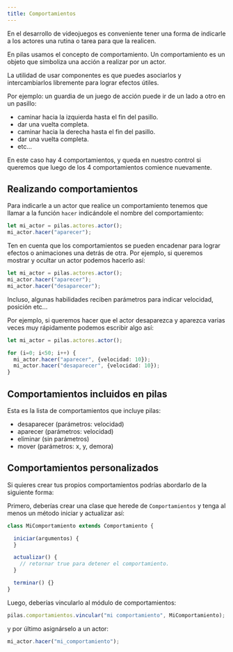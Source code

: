 ```yaml
---
title: Comportamientos
---
```


En el desarrollo de videojuegos es conveniente tener una forma de indicarle a los actores una rutina o tarea para que la realicen.

En pilas usamos el concepto de comportamiento. Un comportamiento es un objeto que simboliza una acción a realizar por un actor.

La utilidad de usar componentes es que puedes asociarlos y intercambiarlos libremente para lograr efectos útiles.

Por ejemplo: un guardia de un juego de acción puede ir de un lado a otro en un pasillo:

- caminar hacia la izquierda hasta el fin del pasillo.
- dar una vuelta completa.
- caminar hacia la derecha hasta el fin del pasillo.
- dar una vuelta completa.
- etc...

En este caso hay 4 comportamientos, y queda en nuestro control si queremos que luego de los 4 comportamientos comience nuevamente.

## Realizando comportamientos

Para indicarle a un actor que realice un comportamiento tenemos que llamar a la función
`hacer` indicándole el nombre del comportamiento:

```typescript
let mi_actor = pilas.actores.actor();
mi_actor.hacer("aparecer");
```

Ten en cuenta que los comportamientos se pueden encadenar para lograr efectos o animaciones
una detrás de otra. Por ejemplo, si queremos mostrar y ocultar un actor podemos hacerlo
así:

```typescript
let mi_actor = pilas.actores.actor();
mi_actor.hacer("aparecer");
mi_actor.hacer("desaparecer");
```

Incluso, algunas habilidades reciben parámetros para indicar velocidad, posición etc...

Por ejemplo, si queremos hacer que el actor desaparezca y aparezca varias veces muy rápidamente
podemos escribir algo así:

```typescript
let mi_actor = pilas.actores.actor();

for (i=0; i<50; i++) {
  mi_actor.hacer("aparecer", {velocidad: 10});
  mi_actor.hacer("desaparecer", {velocidad: 10});
}
```

## Comportamientos incluidos en pilas

Esta es la lista de comportamientos que incluye pilas:

- desaparecer (parámetros: velocidad)
- aparecer (parámetros: velocidad)
- eliminar (sin parámetros)
- mover (parámetros: x, y, demora)

## Comportamientos personalizados

Si quieres crear tus propios comportamientos podrías abordarlo de la siguiente forma:

Primero, deberías crear una clase que herede de `Comportamientos` y tenga al menos
un método iniciar y actualizar así:

```typescript
class MiComportamiento extends Comportamiento {

  iniciar(argumentos) {
  }

  actualizar() {
    // retornar true para detener el comportamiento.
  }

  terminar() {}
}
```

Luego, deberías vincularlo al módulo de comportamientos:

```typescript
pilas.comportamientos.vincular("mi comportamiento", MiComportamiento);
```

y por último asignárselo a un actor:

```typescript
mi_actor.hacer("mi_comportamiento");
```
